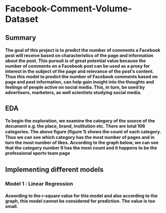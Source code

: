 # Facebook-Comment-Volume-Dataset

## Summary
#### The goal of this project is to predict the number of comments a Facebook post will receive based on characteristics of the page and information about the post. This pursuit is of great potential value because the number of comments on a Facebook post can be used as a proxy for interest in the subject of the page and relevance of the post’s content. Thus this model to predict the number of Facebook comments based on page and post information, can help gain insight into the thoughts and feelings of people active on social media. This, in turn, be used by advertisers, marketers, as well scientists studying social media.

## EDA
#### To begin the exploration, we examine the category of the source of the document e.g. the place, brand, institution etc. There are total 106 categories. The above ﬁgure (ﬁgure 1) shows the count of each category. Thus we can see which category has the most number of pages and in turn the most number of likes. According to the graph below, we can see that the category number 9 has the most count and it happens to be the professional sports team page

## Implementing diﬀerent models 
### Model 1 : Linear Regression
#### Acoording to the r-square value for this model and also according to the graph, this model cannot be considered for prediction. The value is too small.

